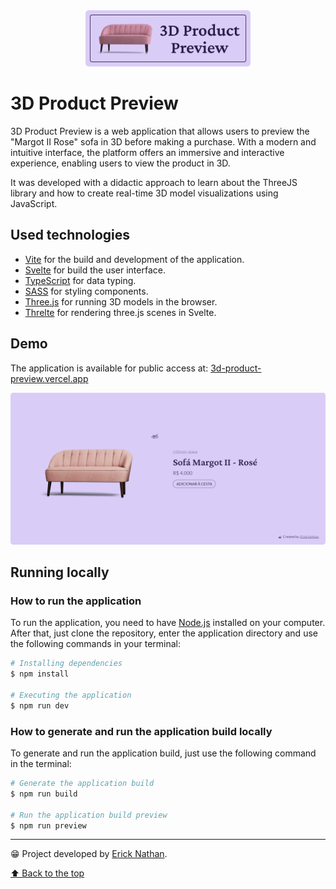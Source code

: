<div align="center">
   <img src=".github/project-logo.svg" height="90">
</div>

# 3D Product Preview
3D Product Preview is a web application that allows users to preview the "Margot II Rose" sofa in 3D before making a purchase. With a modern and intuitive interface, the platform offers an immersive and interactive experience, enabling users to view the product in 3D.

It was developed with a didactic approach to learn about the ThreeJS library and how to create real-time 3D model visualizations using JavaScript.

## Used technologies
- [Vite](https://vitejs.dev/) for the build and development of the application.
- [Svelte](https://svelte.dev/) for build the user interface.
- [TypeScript](https://www.typescriptlang.org/) for data typing.
- [SASS](https://sass-lang.com/) for styling components.
- [Three.js](https://threejs.org/) for running 3D models in the browser.
- [Threlte](https://threlte.xyz/) for rendering three.js scenes in Svelte.

## Demo
The application is available for public access at: [3d-product-preview.vercel.app](https://3d-product-preview.vercel.app/)

![](./.github/project-screenshot.png)

## Running locally

### How to run the application
To run the application, you need to have [Node.js](https://nodejs.org/en/) installed on your computer. After that, just clone the repository, enter the application directory and use the following commands in your terminal:

```bash
# Installing dependencies
$ npm install

# Executing the application
$ npm run dev
```

### How to generate and run the application build locally
To generate and run the application build, just use the following command in the terminal:

```bash
# Generate the application build
$ npm run build

# Run the application build preview
$ npm run preview
```

---

😁 Project developed by [Erick Nathan](https://www.linkedin.com/in/ericknathan/).

[⬆ Back to the top](#3d-product-review)<br>